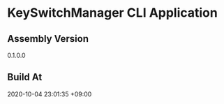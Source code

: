 KeySwitchManager CLI Application
==============================

## Assembly Version

0.1.0.0

## Build At

2020-10-04 23:01:35 +09:00
